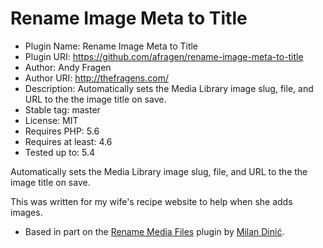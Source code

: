 # Rename Image Meta to Title

* Plugin Name:       Rename Image Meta to Title
* Plugin URI:        https://github.com/afragen/rename-image-meta-to-title
* Author:            Andy Fragen
* Author URI:        http://thefragens.com/
* Description:       Automatically sets the Media Library image slug, file, and URL to the the image title on save.
* Stable tag:        master
* License:           MIT
* Requires PHP:      5.6
* Requires at least: 4.6
* Tested up to:      5.4

Automatically sets the Media Library image slug, file, and URL to the the image title on save.

This was written for my wife's recipe website to help when she adds images.

* Based in part on the [Rename Media Files](https://wordpress.org/plugins/rename-media-files/) plugin by [Milan Dinić](https://milandinic.com).
